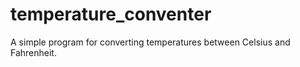 # temperature_conventer
A simple program for converting temperatures between Celsius and Fahrenheit.  

